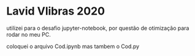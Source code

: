 # Lavid Vlibras 2020

utilizei para o desafio jupyter-notebook, por questão de otimização para rodar no meu PC.

coloquei o arquivo Cod.ipynb mas tambem o Cod.py
